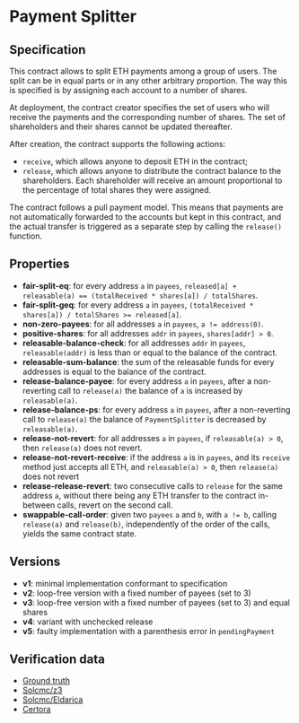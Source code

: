 # Payment Splitter

## Specification
This contract allows to split ETH payments among a group of users. The split can be in equal parts or in any other arbitrary proportion. The way this is specified is by assigning each account to a number of shares.

At deployment, the contract creator specifies the set of users who will receive the payments and the corresponding number of shares. The set of shareholders and their shares cannot be updated thereafter.

After creation, the contract supports the following actions:
- `receive`, which allows anyone to deposit ETH in the contract;
- `release`, which allows anyone to distribute the contract balance to the shareholders. Each shareholder will receive an amount proportional to the percentage of total shares they were assigned. 

The contract follows a pull payment model. This means that payments are not automatically forwarded to the accounts but kept in this contract, and the actual transfer is triggered as a separate step by calling the `release()` function.

## Properties
- **fair-split-eq**: for every address `a` in `payees`, `released[a] + releasable(a) == (totalReceived * shares[a]) / totalShares`.
- **fair-split-geq**: for every address `a` in `payees`, `(totalReceived * shares[a]) / totalShares >= released[a]`.
- **non-zero-payees**: for all addresses `a` in `payees`, `a != address(0)`.
- **positive-shares**: for all addresses `addr` in `payees`, `shares[addr] > 0`.
- **releasable-balance-check**: for all addresses `addr` in `payees`, `releasable(addr)` is less than or equal to the balance of the contract.
- **releasable-sum-balance**: the sum of the releasable funds for every addresses is equal to the balance of the contract.
- **release-balance-payee**: for every address `a` in `payees`, after a non-reverting call to `release(a)` the balance of `a` is increased by `releasable(a)`.
- **release-balance-ps**: for every address `a` in `payees`, after a non-reverting call to `release(a)` the balance of `PaymentSplitter` is decreased by `releasable(a)`.
- **release-not-revert**: for all addresses `a` in `payees`, if `releasable(a) > 0`, then `release(a)` does not revert.
- **release-not-revert-receive**: if the address `a` is in `payees`, and its `receive` method just accepts all ETH, and `releasable(a) > 0`, then `release(a)` does not revert
- **release-release-revert**: two consecutive calls to `release` for the same address `a`, without there being any ETH transfer to the contract in-between calls, revert on the second call.
- **swappable-call-order**: given two `payees` `a` and `b`, with `a != b`, calling `release(a)` and `release(b)`, independently of the order of the calls, yields the same contract state.

## Versions
- **v1**: minimal implementation conformant to specification
- **v2**: loop-free version with a fixed number of payees (set to 3)
- **v3**: loop-free version with a fixed number of payees (set to 3) and equal shares
- **v4**: variant with unchecked release
- **v5**: faulty implementation with a parenthesis error in `pendingPayment`

## Verification data

- [Ground truth](ground-truth.csv)
- [Solcmc/z3](solcmc-z3.csv)
- [Solcmc/Eldarica](solcmc-eld.csv)
- [Certora](certora.csv)

